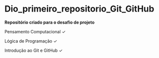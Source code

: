 # Dio_primeiro_repositorio_Git_GitHub 

<b>Repositório criado para o desafio de projeto</b>


Pensamento Computacional ✓

Lógica de Programação ✓

Introdução ao Git e GitHub ✓

